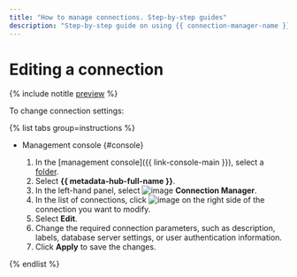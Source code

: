 ```yaml
---
title: "How to manage connections. Step-by-step guides"
description: "Step-by-step guide on using {{ connection-manager-name }} in {{ yandex-cloud }}. In this tutorial, you will learn how to create and modify connections."
---
```


# Editing a connection

{% include notitle [preview](../../_includes/note-preview.md) %}

To change connection settings:

{% list tabs group=instructions %}

- Management console {#console}

   1. In the [management console]({{ link-console-main }}), select a [folder](../../resource-manager/concepts/resources-hierarchy.md#folder).
   1. Select **{{ metadata-hub-full-name }}**.
   1. In the left-hand panel, select ![image](../../_assets/console-icons/plug-connection.svg) **Connection Manager**.
   1. In the list of connections, click ![image](../../_assets/console-icons/ellipsis.svg) on the right side of the connection you want to modify.
   1. Select **Edit**.
   1. Change the required connection parameters, such as description, labels, database server settings, or user authentication information.
   1. Click **Apply** to save the changes.

{% endlist %}


